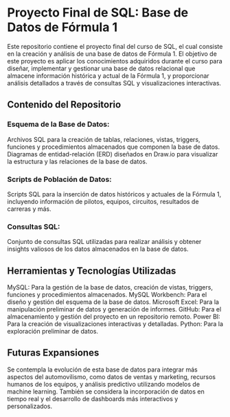 # Proyecto Final de SQL: Base de Datos de Fórmula 1

Este repositorio contiene el proyecto final del curso de SQL, el cual consiste en la creación y análisis de una base de datos de Fórmula 1. El objetivo de este proyecto es aplicar los conocimientos adquiridos durante el curso para diseñar, implementar y gestionar una base de datos relacional que almacene información histórica y actual de la Fórmula 1, y proporcionar análisis detallados a través de consultas SQL y visualizaciones interactivas.

## Contenido del Repositorio

### Esquema de la Base de Datos:
Archivos SQL para la creación de tablas, relaciones, vistas, triggers, funciones y procedimientos almacenados que componen la base de datos.
Diagramas de entidad-relación (ERD) diseñados en Draw.io para visualizar la estructura y las relaciones de la base de datos.

### Scripts de Población de Datos:
Scripts SQL para la inserción de datos históricos y actuales de la Fórmula 1, incluyendo información de pilotos, equipos, circuitos, resultados de carreras y más.

### Consultas SQL:
Conjunto de consultas SQL utilizadas para realizar análisis y obtener insights valiosos de los datos almacenados en la base de datos.

## Herramientas y Tecnologías Utilizadas
MySQL: Para la gestión de la base de datos, creación de vistas, triggers, funciones y procedimientos almacenados.
MySQL Workbench: Para el diseño y gestión del esquema de la base de datos.
Microsoft Excel: Para la manipulación preliminar de datos y generación de informes.
GitHub: Para el almacenamiento y gestión del proyecto en un repositorio remoto.
Power BI: Para la creación de visualizaciones interactivas y detalladas.
Python: Para la exploración preliminar de datos.

## Futuras Expansiones
Se contempla la evolución de esta base de datos para integrar más aspectos del automovilismo, como datos de ventas y marketing, recursos humanos de los equipos, y análisis predictivo utilizando modelos de machine learning. También se considera la incorporación de datos en tiempo real y el desarrollo de dashboards más interactivos y personalizados.

